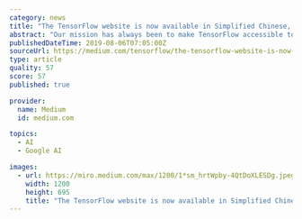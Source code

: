 ```yaml
---
category: news
title: "The TensorFlow website is now available in Simplified Chinese, Japanese, and Korean"
abstract: "Our mission has always been to make TensorFlow accessible to everyone. No matter your familiarity with machine learning or where you live in the world, TensorFlow is your flexible solution to ..."
publishedDateTime: 2019-08-06T07:05:00Z
sourceUrl: https://medium.com/tensorflow/the-tensorflow-website-is-now-available-in-simplified-chinese-japanese-and-korean-4f38231506b
type: article
quality: 57
score: 57
published: true

provider:
  name: Medium
  id: medium.com

topics:
  - AI
  - Google AI

images:
  - url: https://miro.medium.com/max/1200/1*sm_hrtWpby-4QtDoXLESDg.jpeg
    width: 1200
    height: 695
    title: "The TensorFlow website is now available in Simplified Chinese, Japanese, and Korean"
---
```

